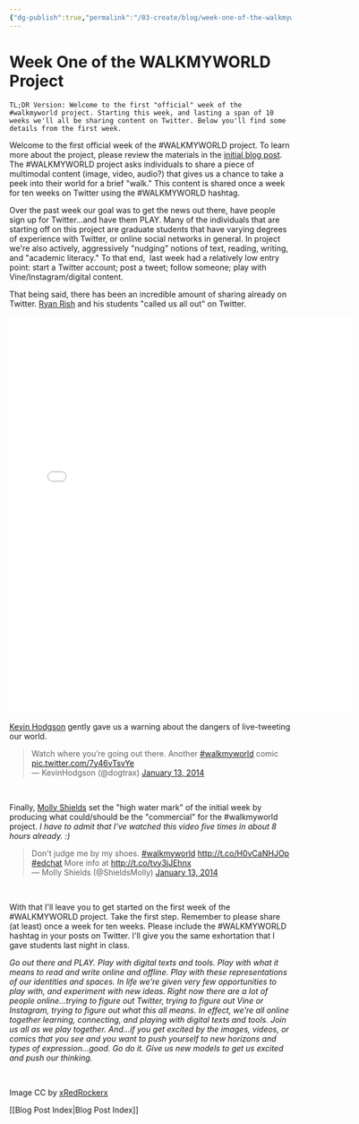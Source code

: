 ```yaml
---
{"dg-publish":true,"permalink":"/03-create/blog/week-one-of-the-walkmyworld-project/","title":"Week One of the #WALKMYWORLD Project","tags":["instagram","vine","walkmyworld"]}
---
```


# Week One of the WALKMYWORLD Project

```
TL;DR Version: Welcome to the first "official" week of the #walkmyworld project. Starting this week, and lasting a span of 10 weeks we'll all be sharing content on Twitter. Below you'll find some details from the first week.
```

Welcome to the first official week of the #WALKMYWORLD project. To learn more about the project, please review the materials in the [initial blog post](http://wiobyrne.com/walkmyworld/). The #WALKMYWORLD project asks individuals to share a piece of multimodal content (image, video, audio?) that gives us a chance to take a peek into their world for a brief "walk." This content is shared once a week for ten weeks on Twitter using the #WALKMYWORLD hashtag.

Over the past week our goal was to get the news out there, have people sign up for Twitter...and have them PLAY. Many of the individuals that are starting off on this project are graduate students that have varying degrees of experience with Twitter, or online social networks in general. In project we're also actively, aggressively "nudging" notions of text, reading, writing, and "academic literacy." To that end,  last week had a relatively low entry point: start a Twitter account; post a tweet; follow someone; play with Vine/Instagram/digital content.

That being said, there has been an incredible amount of sharing already on Twitter. [Ryan Rish](https://twitter.com/ryanrish) and his students "called us all out" on Twitter.

<iframe src="//instagram.com/p/i9lIZ_BYxe/embed/" height="710" width="612" frameborder="0" scrolling="no"></iframe>

[Kevin Hodgson](https://twitter.com/dogtrax) gently gave us a warning about the dangers of live-tweeting our world.

<blockquote class="twitter-tweet" lang="en">Watch where you’re going out there. Another <a href="https://twitter.com/search?q=%23walkmyworld&amp;src=hash">#walkmyworld</a> comic <a href="http://t.co/7y46vTsvYe">pic.twitter.com/7y46vTsvYe</a><div></div>— KevinHodgson (@dogtrax) <a href="https://twitter.com/dogtrax/statuses/422874999444094976">January 13, 2014</a></blockquote> 

<script charset="utf-8" type="text/javascript" src="//platform.twitter.com/widgets.js" async></script>

Finally, [Molly Shields](https://twitter.com/dogtrax) set the "high water mark" of the initial week by producing what could/should be the "commercial" for the #walkmyworld project. _I have to admit that I've watched this video five times in about 8 hours already. :)_

<blockquote class="twitter-tweet" data-partner="tweetdeck">Don't judge me by my shoes. <a href="https://twitter.com/search?q=%23walkmyworld&amp;src=hash">#walkmyworld</a> <a href="http://t.co/H0vCaNHJOp">http://t.co/H0vCaNHJOp</a> <a href="https://twitter.com/search?q=%23edchat&amp;src=hash">#edchat</a> More info at <a href="http://t.co/tvy3jJEhnx">http://t.co/tvy3jJEhnx</a><div></div>— Molly Shields (@ShieldsMolly) <a href="https://twitter.com/ShieldsMolly/statuses/422762108934438912">January 13, 2014</a></blockquote> 

With that I'll leave you to get started on the first week of the #WALKMYWORLD project. Take the first step. Remember to please share (at least) once a week for ten weeks. Please include the #WALKMYWORLD hashtag in your posts on Twitter. I'll give you the same exhortation that I gave students last night in class.

_Go out there and PLAY. Play with digital texts and tools. Play with what it means to read and write online and offline. Play with these representations of our identities and spaces. In life we're given very few opportunities to play with, and experiment with new ideas. Right now there are a lot of people online...trying to figure out Twitter, trying to figure out Vine or Instagram, trying to figure out what this all means. In effect, we're all online together learning, connecting, and playing with digital texts and tools. Join us all as we play together. And...if you get excited by the images, videos, or comics that you see and you want to push yourself to new horizons and types of expression...good. Go do it. Give us new models to get us excited and push our thinking._

 

Image CC by [xRedRockerx](http://www.deviantart.com/art/Walking-251779655)

[[Blog Post Index\|Blog Post Index]]